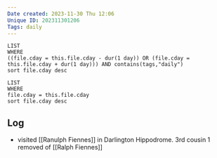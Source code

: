 ```yaml
---
Date created: 2023-11-30 Thu 12:06
Unique ID: 202311301206
Tags: daily
---
```

``` dataview
LIST
WHERE 
((file.cday = this.file.cday - dur(1 day)) OR (file.cday = this.file.cday + dur(1 day))) AND contains(tags,"daily")
sort file.cday desc
```
``` dataview
LIST
WHERE 
file.cday = this.file.cday
sort file.cday desc
```
## Log
- visited [[Ranulph Fiennes]] in Darlington Hippodrome. 3rd cousin 1 removed of [[Ralph Fiennes]]

